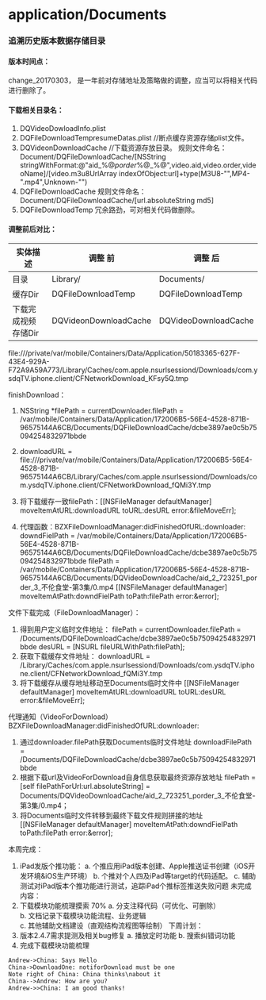 # application/Documents

### 追溯历史版本数据存储目录

#### 版本时间点： 
change_20170303， 是一年前对存储地址及策略做的调整，应当可以将相关代码进行删除了。

#### 下载相关目录名：
1. DQVideoDowloadInfo.plist
2. DQFileDownloadTempresumeDatas.plist //断点缓存资源存储plist文件。
3. DQVideonDownloadCache  //下载资源存放目录。
    规则文件命名：
    Document/DQFileDownloadCache/[NSString stringWithFormat:@"aid_%@_porder_%@_%@",video.aid,video.order,videoName]/[video.m3u8UrlArray indexOfObject:url]+type(M3U8-"",MP4-".mp4",Unknown-"")
4. DQFileDownloadCache
    规则文件命名：
    Document/DQFileDownloadCache/[url.absoluteString md5]
5. DQFileDownloadTemp  冗余路劲，可对相关代码做删除。


#### 调整前后对比：

实体描述 | 调整 前 | 调整 后
-------- | ------ | ------
目录 | Library/ | Documents/
缓存Dir | DQFileDownloadTemp | DQFileDownloadTemp 
下载完成视频存储Dir | DQVideonDownloadCache | DQVideoDownloadCache




file:///private/var/mobile/Containers/Data/Application/50183365-627F-43E4-929A-F72A9A59A773/Library/Caches/com.apple.nsurlsessiond/Downloads/com.ysdqTV.iphone.client/CFNetworkDownload_KFsy5Q.tmp




finishDownload：

1. NSString *filePath =  currentDownloader.filePath = /var/mobile/Containers/Data/Application/172006B5-56E4-4528-871B-96575144A6CB/Documents/DQFileDownloadCache/dcbe3897ae0c5b75094254832971bbde
2. downloadURL = file:///private/var/mobile/Containers/Data/Application/172006B5-56E4-4528-871B-96575144A6CB/Library/Caches/com.apple.nsurlsessiond/Downloads/com.ysdqTV.iphone.client/CFNetworkDownload_fQMi3Y.tmp

3. 将下载缓存一致filePath：[[NSFileManager defaultManager] moveItemAtURL:downloadURL toURL:desURL error:&fileMoveErr]; 
4. 代理函数：BZXFileDownloadManager:didFinishedOfURL:downloader:
    downdFielPath =  /var/mobile/Containers/Data/Application/172006B5-56E4-4528-871B-96575144A6CB/Documents/DQFileDownloadCache/dcbe3897ae0c5b75094254832971bbde
    filePath = /var/mobile/Containers/Data/Application/172006B5-56E4-4528-871B-96575144A6CB/Documents/DQVideoDownloadCache/aid_2_723251_porder_3_不伦食堂-第3集/0.mp4
    [[NSFileManager defaultManager] moveItemAtPath:downdFielPath toPath:filePath error:&error];
    
    
文件下载完成（FileDownloadManager）：

1. 得到用户定义临时文件地址：
    filePath =  currentDownloader.filePath = /Documents/DQFileDownloadCache/dcbe3897ae0c5b75094254832971bbde
    desURL  = [NSURL fileURLWithPath:filePath];
2. 获取下载缓存文件地址：
    downloadURL = /Library/Caches/com.apple.nsurlsessiond/Downloads/com.ysdqTV.iphone.client/CFNetworkDownload_fQMi3Y.tmp
3. 将下载缓存从缓存地址移动至Documents临时文件中
    [[NSFileManager defaultManager] moveItemAtURL:downloadURL toURL:desURL error:&fileMoveErr]; 


代理通知（VideoForDownload）BZXFileDownloadManager:didFinishedOfURL:downloader:

1. 通过downloader.filePath获取Documents临时文件地址
  downloadFilePath = /Documents/DQFileDownloadCache/dcbe3897ae0c5b75094254832971bbde
2. 根据下载url及VideoForDownload自身信息获取最终资源存放地址
  filePath      = [self filePathForUrl:url.absoluteString] = Documents/DQVideoDownloadCache/aid_2_723251_porder_3_不伦食堂-第3集/0.mp4；
3. 将Documents临时文件转移到最终下载文件规则拼接的地址
 [[NSFileManager defaultManager] moveItemAtPath:downdFielPath toPath:filePath error:&error];
 
 
 
 
 
 
 
 
 
 
 
 
 
本周完成：
1. iPad发版个推功能：
    a. 个推应用iPad版本创建、Apple推送证书创建（iOS开发环境&iOS生产环境）
    b. 个推对个人四及iPad等target的代码适配。
    c. 辅助测试对iPad版本个推功能进行测试，追踪iPad个推标签推送失败问题
未完成内容：
2. 下载模块功能梳理摸索 70%
    a. 分支注释代码（可优化、可删除）      
    b. 文档记录下载模块功能流程、业务逻辑     
    c. 其他辅助文档建设（直观结构流程图等绘制）
下周计划：
1. 版本2.4.7需求提测及相关bug修复
    a. 播放定时功能
    b. 搜索纠错词功能
2. 完成下载模块功能梳理

 





```sequence
Andrew->China: Says Hello
China->DownloadOne: notiforDownload must be one 
Note right of China: China thinks\nabout it
China-->Andrew: How are you?
Andrew->>China: I am good thanks!
```

